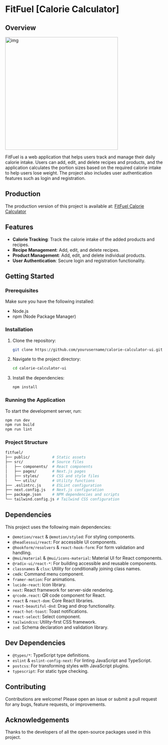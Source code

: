 # FitFuel [Calorie Calculator]

## Overview

<img align="centre" alt="img" src="https://github.com/Nargiz-Toleutai/calorie-calculator-ui/blob/main/public/image.png" width="360px"/>

FitFuel is a web application that helps users track and manage their daily calorie intake. Users can add, edit, and delete recipes and products, and the application calculates the portion sizes based on the required calorie intake to help users lose weight. The project also includes user authentication features such as login and registration.

## Production

The production version of this project is available at: [FitFuel Calorie Calculator](https://fitfuel-calorie-calculator.vercel.app)

## Features

- **Calorie Tracking**: Track the calorie intake of the added products and recipes.
- **Recipe Management**: Add, edit, and delete recipes.
- **Product Management**: Add, edit, and delete individual products.
- **User Authentication**: Secure login and registration functionality.

## Getting Started

### Prerequisites

Make sure you have the following installed:

- Node.js
- npm (Node Package Manager)

### Installation

1. Clone the repository:
   ```sh
   git clone https://github.com/yourusername/calorie-calculator-ui.git
   ```
2. Navigate to the project directory:
   ```sh
   cd calorie-calculator-ui
   ```
3. Install the dependencies:
   ```sh
   npm install
   ```

### Running the Application

To start the development server, run:

```sh
npm run dev
npm run build
npm run lint
```

### Project Structure

```sh
fitfuel/
├── public/          # Static assets
├── src/             # Source files
│   ├── components/  # React components
│   ├── pages/       # Next.js pages
│   ├── styles/      # CSS and style files
│   └── utils/       # Utility functions
├── .eslintrc.js     # ESLint configuration
├── next.config.js   # Next.js configuration
├── package.json     # NPM dependencies and scripts
└── tailwind.config.js # Tailwind CSS configuration

```

## Dependencies

This project uses the following main dependencies:

- `@emotion/react` & `@emotion/styled`: For styling components.
- `@headlessui/react`: For accessible UI components.
- `@hookform/resolvers` & `react-hook-form`: For form validation and handling.
- `@mui/material` & `@mui/icons-material`: Material UI for React components.
- `@radix-ui/react-*`: For building accessible and reusable components.
- `classnames` & `clsx`: Utility for conditionally joining class names.
- `cmdk`: Command menu component.
- `framer-motion`: For animations.
- `lucide-react`: Icon library.
- `next`: React framework for server-side rendering.
- `qrcode.react`: QR code component for React.
- `react` & `react-dom`: Core React libraries.
- `react-beautiful-dnd`: Drag and drop functionality.
- `react-hot-toast`: Toast notifications.
- `react-select`: Select component.
- `tailwindcss`: Utility-first CSS framework.
- `zod`: Schema declaration and validation library.

## Dev Dependencies

- `@types/*`: TypeScript type definitions.
- `eslint` & `eslint-config-next`: For linting JavaScript and TypeScript.
- `postcss`: For transforming styles with JavaScript plugins.
- `typescript`: For static type checking.

## Contributing

Contributions are welcome! Please open an issue or submit a pull request for any bugs, feature requests, or improvements.

## Acknowledgements

Thanks to the developers of all the open-source packages used in this project.
